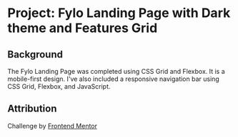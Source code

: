 # Project: Fylo Landing Page with Dark theme and Features Grid 
## Background
The Fylo Landing Page was completed using CSS Grid and Flexbox. It is a mobile-first design. I've also included a responsive navigation bar using CSS Grid, Flexbox, and JavaScript. 

## Attribution
Challenge by [Frontend Mentor](https://www.frontendmentor.io?ref=challenge)